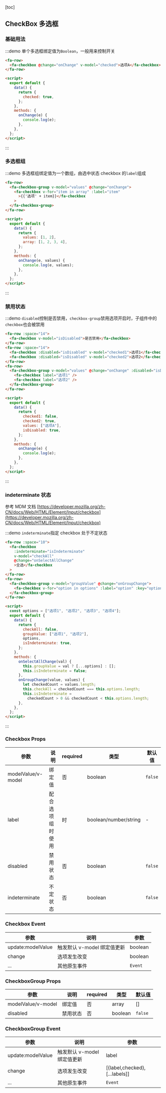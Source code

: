 [toc]

## CheckBox 多选框

### 基础用法

:::demo 单个多选框绑定值为`Boolean`，一般用来控制开关

```html
<fa-row>
  <fa-checkbox @change="onChange" v-model="checked">选项A</fa-checkbox>
</fa-row>

<script>
  export default {
    data() {
      return {
        checked: true,
      };
    },
    methods: {
      onChange(e) {
        console.log(e);
      },
    },
  };
</script>
```

:::

### 多选框组

:::demo 多选框组绑定值为一个数组，由选中状态 checkbox 的`label`组成

```html
<fa-row>
  <fa-checkbox-group v-model="values" @change="onChange">
    <fa-checkbox v-for="item in array" :label="item"
      >{{'选项' + item}}</fa-checkbox
    >
  </fa-checkbox-group>
</fa-row>

<script>
  export default {
    data() {
      return {
        values: [1, 2],
        array: [1, 2, 3, 4],
      };
    },
    methods: {
      onChange(e, values) {
        console.log(e, values);
      },
    },
  };
</script>
```

:::

### 禁用状态

:::demo `disabled`控制是否禁用，`checkbox-group`禁用选项开启时，子组件中的`checkbox`也会被禁用

```html
<fa-row :space="14">
  <fa-checkbox v-model="isDisabled">是否禁用</fa-checkbox>
</fa-row>
<fa-row :space="14">
  <fa-checkbox :disabled="isDisabled" v-model="checked1">选项1</fa-checkbox>
  <fa-checkbox :disabled="isDisabled" v-model="checked2">选项2</fa-checkbox>
</fa-row>
<fa-row>
  <fa-checkbox-group v-model="values" @change="onChange" :disabled="isDisabled">
    <fa-checkbox label="选项1" />
    <fa-checkbox label="选项2" />
  </fa-checkbox-group>
</fa-row>

<script>
  export default {
    data() {
      return {
        checked1: false,
        checked2: true,
        values: ["选项A"],
        isDisabled: true,
      };
    },
    methods: {
      onChange(e) {
        console.log(e);
      },
    },
  };
</script>
```

:::

### indeterminate 状态

参考 MDM 文档 [https://developer.mozilla.org/zh-CN/docs/Web/HTML/Element/Input/checkbox](https://developer.mozilla.org/zh-CN/docs/Web/HTML/Element/Input/checkbox)

:::demo `indeterminate`指定 checkbox 处于不定状态

```html
<fa-row :space="10">
  <fa-checkbox
    :indeterminate="isIndeterminate"
    v-model="checkAll"
    @change="onSelectAllChange"
    >全选</fa-checkbox
  >
</fa-row>
<fa-row>
  <fa-checkbox-group v-model="groupValue" @change="onGroupChange">
    <fa-checkbox v-for="option in options" :label="option" :key="option" />
  </fa-checkbox-group>
</fa-row>

<script>
  const options = ["选项1", "选项2", "选项3", "选项4"];
  export default {
    data() {
      return {
        checkAll: false,
        groupValue: ["选项1", "选项2"],
        options,
        isIndeterminate: true,
      };
    },
    methods: {
      onSelectAllChange(val) {
        this.groupValue = val ? [...options] : [];
        this.isIndeterminate = false;
      },
      onGroupChange(value, values) {
        let checkedCount = values.length;
        this.checkAll = checkedCount === this.options.length;
        this.isIndeterminate =
          checkedCount > 0 && checkedCount < this.options.length;
      },
    },
  };
</script>
```

:::

### Checkbox Props

| 参数               | 说明             | required | 类型                  | 默认值  |
| ------------------ | ---------------- | -------- | --------------------- | ------- |
| modelValue/v-model | 绑定值           | 否       | boolean               | `false` |
| label              | 配合选项组时使用 | 时       | boolean/number/string | -       |
| disabled           | 禁用状态         | 否       | boolean               | `false` |
| indeterminate      | 不定状态         | 否       | boolean               | `false` |

### Checkbox Event

| 参数              | 说明                        | 参数    |
| ----------------- | --------------------------- | ------- |
| update:modelValue | 触发默认 v-model 绑定值更新 | boolean |
| change            | 选项发生改变                | boolean |
| ...               | 其他原生事件                | `Event` |

### CheckboxGroup Props

| 参数               | 说明     | required | 类型    | 默认值  |
| ------------------ | -------- | -------- | ------- | ------- |
| modelValue/v-model | 绑定值   | 否       | array   | []      |
| disabled           | 禁用状态 | 否       | boolean | `false` |

### CheckboxGroup Event

| 参数              | 说明                        | 参数                      |
| ----------------- | --------------------------- | ------------------------- |
| update:modelValue | 触发默认 v-model 绑定值更新 | label                   |
| change            | 选项发生改变                | [{label,checked},[...labels]] |
| ...               | 其他原生事件                | `Event`                   |
